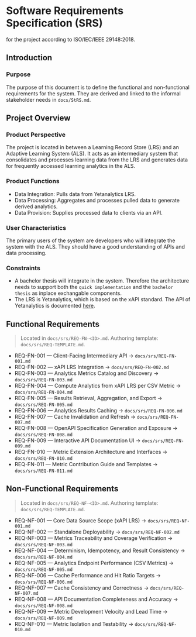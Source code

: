 # Software Requirements Specification (SRS)
for the project according to ISO/IEC/IEEE 29148:2018.

## Introduction
### Purpose
The purpose of this document is to define the functional and non-functional requirements for the system. They are derived and linked to the informal stakeholder needs in `docs/StRS.md`.

## Project Overview
### Product Perspective
The project is located in between a Learning Record Store (LRS) and an Adaptive Learning System (ALS). It acts as an intermediary system that consolidates and processes learning data from the LRS and generates data for frequently accessed learning analytics in the ALS.
### Product Functions
- Data Integration: Pulls data from Yetanalytics LRS.
- Data Processing: Aggregates and processes pulled data to generate derived analytics.
- Data Provision: Supplies processed data to clients via an API.
### User Characteristics
The primary users of the system are developers who will integrate the system with the ALS. They should have a good understanding of APIs and data processing.
### Constraints
- A bachelor thesis will integrate in the system. Therefore the architecture needs to support both the `quick implementation` and the `bachelor thesis` as inplace exchangable components.
- The LRS is Yetanalytics, which is based on the xAPI standard. The API of Yetanalytics is documented [here](https://github.com/yetanalytics/lrsql/blob/main/doc/endpoints.md).

## Functional Requirements
> Located in `docs/srs/REQ-FN-<ID>.md`. Authoring template: `docs/srs/REQ-TEMPLATE.md`.

- REQ-FN-001 — Client-Facing Intermediary API → `docs/srs/REQ-FN-001.md`
- REQ-FN-002 — xAPI LRS Integration → `docs/srs/REQ-FN-002.md`
- REQ-FN-003 — Analytics Metrics Catalog and Discovery → `docs/srs/REQ-FN-003.md`
- REQ-FN-004 — Compute Analytics from xAPI LRS per CSV Metric → `docs/srs/REQ-FN-004.md`
- REQ-FN-005 — Results Retrieval, Aggregation, and Export → `docs/srs/REQ-FN-005.md`
- REQ-FN-006 — Analytics Results Caching → `docs/srs/REQ-FN-006.md`
- REQ-FN-007 — Cache Invalidation and Refresh → `docs/srs/REQ-FN-007.md`
- REQ-FN-008 — OpenAPI Specification Generation and Exposure → `docs/srs/REQ-FN-008.md`
- REQ-FN-009 — Interactive API Documentation UI → `docs/srs/REQ-FN-009.md`
- REQ-FN-010 — Metric Extension Architecture and Interfaces → `docs/srs/REQ-FN-010.md`
- REQ-FN-011 — Metric Contribution Guide and Templates → `docs/srs/REQ-FN-011.md`

## Non-Functional Requirements
> Located in `docs/srs/REQ-NF-<ID>.md`. Authoring template: `docs/srs/REQ-TEMPLATE.md`.

- REQ-NF-001 — Core Data Source Scope (xAPI LRS) → `docs/srs/REQ-NF-001.md`
- REQ-NF-002 — Standalone Deployability → `docs/srs/REQ-NF-002.md`
- REQ-NF-003 — Metrics Traceability and Coverage Verification → `docs/srs/REQ-NF-003.md`
- REQ-NF-004 — Determinism, Idempotency, and Result Consistency → `docs/srs/REQ-NF-004.md`
- REQ-NF-005 — Analytics Endpoint Performance (CSV Metrics) → `docs/srs/REQ-NF-005.md`
- REQ-NF-006 — Cache Performance and Hit Ratio Targets → `docs/srs/REQ-NF-006.md`
- REQ-NF-007 — Cache Consistency and Correctness → `docs/srs/REQ-NF-007.md`
- REQ-NF-008 — API Documentation Completeness and Accuracy → `docs/srs/REQ-NF-008.md`
- REQ-NF-009 — Metric Development Velocity and Lead Time → `docs/srs/REQ-NF-009.md`
- REQ-NF-010 — Metric Isolation and Testability → `docs/srs/REQ-NF-010.md`
